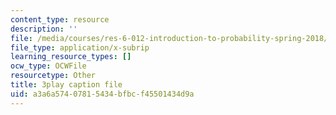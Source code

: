 ```yaml
---
content_type: resource
description: ''
file: /media/courses/res-6-012-introduction-to-probability-spring-2018/a3a6a57407815434bfbcf45501434d9a_3kxnPEDecIA.vtt
file_type: application/x-subrip
learning_resource_types: []
ocw_type: OCWFile
resourcetype: Other
title: 3play caption file
uid: a3a6a574-0781-5434-bfbc-f45501434d9a
---
```

